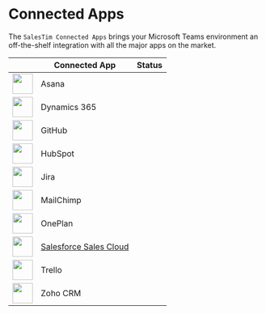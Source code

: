 # Connected Apps
The `SalesTim Connected Apps` brings your Microsoft Teams environment an off-the-shelf integration with all the major apps on the market.

| | Connected App | Status |
|-|---------------|:------:|
| <img src="/img/connectedapps/asana.jpg" style="width: 40px"> | Asana | <Badge text="Coming Soon" type="warning" vertical="middle"/> |
| <img src="/img/connectedapps/dynamics365.jpg" style="width: 40px"> | Dynamics 365 | <Badge text="Coming Soon" type="warning" vertical="middle"/> |
| <img src="/img/connectedapps/github.png" style="width: 40px"> | GitHub | <Badge text="Coming Soon" type="warning" vertical="middle"/> |
| <img src="/img/connectedapps/hubspot.png" style="width: 40px"> | HubSpot | <Badge text="Coming Soon" type="warning" vertical="middle"/> |
| <img src="/img/connectedapps/jira.jpg" style="width: 40px"> | Jira | <Badge text="Coming Soon" type="warning" vertical="middle"/> |
| <img src="/img/connectedapps/mailchimp.jpg" style="width: 40px"> | MailChimp | <Badge text="Coming Soon" type="warning" vertical="middle"/> |
| <img src="/img/connectedapps/oneplan.png" style="width: 40px"> | OnePlan | <Badge text="Coming Soon" type="warning" vertical="middle"/> |
| <img src="/img/connectedapps/salesforcesalescloud.jpg" style="width: 40px"> |[Salesforce Sales Cloud](/connectedapps/salesforce-sales-cloud) | <Badge text="v1.0" type="tip" vertical="middle"/> |
| <img src="/img/connectedapps/trello.png" style="width: 40px"> | Trello | <Badge text="Coming Soon" type="warning" vertical="middle"/> |
| <img src="/img/connectedapps/zohocrm.jpg" style="width: 40px"> | Zoho CRM | <Badge text="Coming Soon" type="warning" vertical="middle"/> |

<Classification label="public" />
